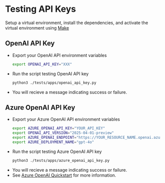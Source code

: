 # Testing API Keys

Setup a virtual environment, install the dependencies, and activate the virtual environment using [Make](./dev_guide.md#using-the-makefile)

## OpenAI API Key

- Export your OpenAI API environment variables

    ```bash
    export OPENAI_API_KEY="XXX"
    ```

- Run the script testing OpenAI API key

    ```bash
    python3 ./tests/apps/openai_api_key.py
    ```

- You will recieve a message indicating success or failure.

## Azure OpenAI API Key

- Export your Azure OpenAI API environment variables

    ```bash
    export AZURE_OPENAI_API_KEY="YOUR_API_KEY"
    export OPENAI_API_VERSION="2025-04-01-preview"
    export AZURE_OPENAI_ENDPOINT="https://YOUR_RESOURCE_NAME.openai.azure.com/"
    export AZURE_DEPLOYMENT_NAME="gpt-4o"

    ```

- Run the script testing Azure OpenAI API key

    ```bash
    python3 ./tests/apps/azure_openai_api_key.py
    ```

<!-- pyml disable line-length-->
- You will recieve a message indicating success or failure.
- See [Azure OpenAI Quickstart](https://learn.microsoft.com/en-us/azure/ai-services/openai/chatgpt-quickstart?tabs=keyless%2Ctypescript-keyless%2Cpython-new%2Ccommand-line&pivots=programming-language-python) for more information.
<!-- pyml enable line-length-->
